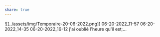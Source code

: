 ```yaml
---
share: true
---
```


![[../assets/img/Temporaire-20-06-2022.png]]
06-20-2022_11-57
06-20-2022_14-35
06-20-2022_16-12
j'ai oublié l'heure qu'il est;...
